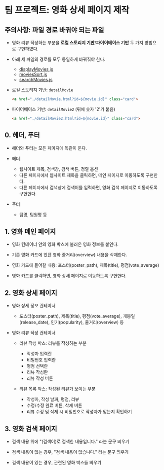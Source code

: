 # 팀 프로젝트: 영화 상세 페이지 제작

## 주의사항: 파일 경로 바꿔야 되는 파일
- 영화 리뷰 작성하는 부분을 **로컬 스토리지 기반**/**파이어베이스 기반** 두 가지 방법으로 구현하였다.

- 아래 세 파일의 경로를 모두 동일하게 바꿔줘야 한다.
  - [displayMovies.js](./src/main_src/displayMovies.js)
  - [moviesSort.js](./src/main_src/moviesSort.js)
  - [searchMovies.js](./src/all_src/searchMovies.js)

- 로컬 스토리지 기반: `detailMovie`
  ```html
  <a href="./detailMovie.html?id=${movie.id}" class="card">
  ```

- 파이어베이스 기반: `detailMovie2` (뒤에 숫자 '2'가 붙음)
  ```html
  <a href="./detailMovie2.html?id=${movie.id}" class="card">
  ```

## 0. 헤더, 푸터

- 헤더와 푸터는 모든 페이지에 똑같이 둔다.

- 헤더
  - 웹사이트 제목, 검색창, 검색 버튼, 정렬 옵션
  - 다른 페이지에서 웹사이트 제목을 클릭하면, 메인 페이지로 이동하도록 구현한다.
  - 다른 페이지에서 검색창에 검색어를 입력하면, 영화 검색 페이지로 이동하도록 구현한다.

- 푸터
  - 팀명, 팀원명 등

## 1. 영화 메인 페이지

- 영화 컨테이너 안의 영화 박스에 불러온 영화 정보를 붙인다.

- 기존 영화 카드에 있던 영화 줄거리(overview) 내용을 삭제한다.

- 영화 카드에 들어갈 내용: 포스터(poster_path), 제목(title), 평점(vote_average)

- 영화 카드를 클릭하면, 영화 상세 페이지로 이동하도록 구현한다.

## 2. 영화 상세 페이지

- 영화 상세 정보 컨테이너
  - 포스터(poster_path), 제목(title), 평점(vote_average), 개봉일(release_date), 인기(popularity), 줄거리(overview) 등

- 영화 리뷰 작성 컨테이너
  - 리뷰 작성 박스: 리뷰를 작성하는 부분
    - 작성자 입력란
    - 비밀번호 입력란
    - 평점 선택란
    - 리뷰 작성란
    - 리뷰 작성 버튼

  - 리뷰 목록 박스: 작성된 리뷰가 보이는 부분
    - 작성자, 작성 날짜, 평점, 리뷰
    - 수정/수정 완료 버튼, 삭제 버튼
    - 리뷰 수정 및 삭제 시 비밀번호로 작성자가 맞는지 확인하기

## 3. 영화 검색 페이지

- 검색 내용 위에 "(검색어)로 검색한 내용입니다." 라는 문구 띄우기

- 검색 내용이 없는 경우, "검색 내용이 없습니다." 라는 문구 띄우기

- 검색 내용이 있는 경우, 관련된 영화 박스들 띄우기
